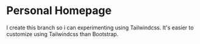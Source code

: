 # Personal Homepage

I create this branch so i can experimenting using Tailwindcss. It's easier to customize using Tailwindcss than Bootstrap.
